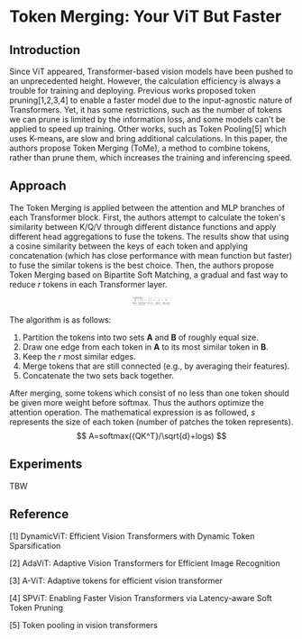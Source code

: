 # Token Merging: Your  ViT But Faster

## Introduction

Since ViT appeared, Transformer-based vision models have been pushed to an unprecedented height. However, the calculation efficiency is always a trouble for training and deploying. Previous works proposed token pruning[1,2,3,4] to enable a faster model due to the input-agnostic nature of Transformers. Yet, it has some restrictions, such as the number of tokens we can prune is limited by the information loss, and some models can't be applied to speed up training. Other works, such as Token Pooling[5] which uses K-means, are slow and bring additional calculations. In this paper, the authors propose Token Merging (ToMe), a method to combine tokens, rather than prune them, which increases the training and inferencing speed.

## Approach

The Token Merging is applied between the attention and MLP branches of each Transformer block. First, the authors attempt to calculate the token's similarity between K/Q/V through different distance functions and apply different head aggregations to fuse the tokens. The results show that using a cosine similarity between the keys of each token and applying concatenation (which has close performance with mean function but faster) to fuse the similar tokens is the best choice. Then, the authors propose Token Merging based on Bipartite Soft Matching, a gradual and fast way to reduce *r* tokens in each Transformer layer. 

<p align="center">
<img src="./figures/fig1.png" alt="Bipartite Soft Matching" width="700" style="zoom:10%;" />
</p>

The algorithm is as follows:

1. Partition the tokens into two sets **A** and **B** of roughly equal size.
2. Draw one edge from each token in **A** to its most similar token in **B**.
3. Keep the *r* most similar edges.
4. Merge tokens that are still connected (e.g., by averaging their features).
5. Concatenate the two sets back together.

After merging, some tokens which consist of no less than one token should be given more weight before softmax. Thus the authors optimize the attention operation. The mathematical expression is as followed, *s* represents the size of each token (number of patches the token represents). 
$$
A=softmax({QK^T}/\sqrt{d}+logs)
$$

## Experiments

TBW

## Reference

[1] DynamicViT: Efficient Vision Transformers with Dynamic Token Sparsification

[2] AdaViT: Adaptive Vision Transformers for Efficient Image Recognition

[3] A-ViT: Adaptive tokens for efficient vision transformer

[4] SPViT: Enabling Faster Vision Transformers via Latency-aware Soft Token Pruning

[5] Token pooling in vision transformers
